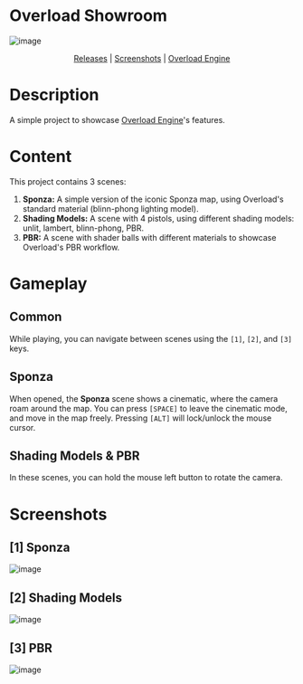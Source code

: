 # Overload Showroom

![image](https://github.com/user-attachments/assets/d979ad56-3476-43f1-97c2-6f89bec7ca0f)

<p align="center">
  <a href="https://github.com/Overload-Technologies/Overload-Showroom/releases">Releases</a> |
  <a href="#screenshots">Screenshots</a> |
  <a href="https://github.com/Overload-Technologies/Overload">Overload Engine</a>
<br/>

# Description
A simple project to showcase [Overload Engine](https://github.com/Overload-Technologies/Overload)'s features.

# Content
This project contains 3 scenes:
1. **Sponza:** A simple version of the iconic Sponza map, using Overload's standard material (blinn-phong lighting model).
2. **Shading Models:** A scene with 4 pistols, using different shading models: unlit, lambert, blinn-phong, PBR.
3. **PBR:** A scene with shader balls with different materials to showcase Overload's PBR workflow.

# Gameplay
## Common
While playing, you can navigate between scenes using the `[1]`, `[2]`, and `[3]` keys.

## Sponza
When opened, the **Sponza** scene shows a cinematic, where the camera roam around the map. You can press `[SPACE]` to leave the cinematic mode, and move in the map freely.
Pressing `[ALT]` will lock/unlock the mouse cursor.

## Shading Models & PBR
In these scenes, you can hold the mouse left button to rotate the camera.

# Screenshots
## [1] Sponza
![image](https://github.com/user-attachments/assets/ede75124-e69b-4d82-ae81-043138a780bc)

## [2] Shading Models
![image](https://github.com/user-attachments/assets/bf518761-eb6d-424f-bf68-fc383e02ba44)

## [3] PBR
![image](https://github.com/user-attachments/assets/e63984bf-9957-4560-994d-f50775d7614c)

